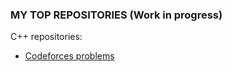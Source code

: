 ### MY TOP REPOSITORIES (Work in progress)

C++ repositories:
- [Codeforces problems](https://github.com/duartemv00/DMV_codeforces_cpp)
